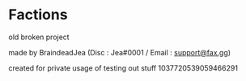 # Factions
old broken project

made by BraindeadJea (Disc : Jea#0001 / Email : support@fax.gg)

created for private usage of testing out stuff
1037720539059466291
